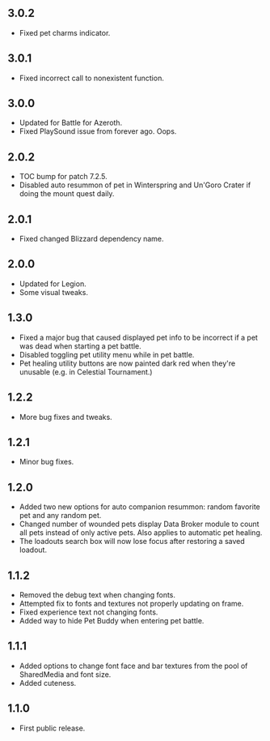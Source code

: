 ## 3.0.2
* Fixed pet charms indicator.

## 3.0.1
* Fixed incorrect call to nonexistent function.

## 3.0.0
* Updated for Battle for Azeroth.
* Fixed PlaySound issue from forever ago. Oops.

## 2.0.2
* TOC bump for patch 7.2.5.
* Disabled auto resummon of pet in Winterspring and Un'Goro Crater if doing the mount quest daily.

## 2.0.1
* Fixed changed Blizzard dependency name.

## 2.0.0
* Updated for Legion.
* Some visual tweaks.

## 1.3.0
* Fixed a major bug that caused displayed pet info to be incorrect if a pet was dead when starting a pet battle.
* Disabled toggling pet utility menu while in pet battle.
* Pet healing utility buttons are now painted dark red when they're unusable (e.g. in Celestial Tournament.)

## 1.2.2
* More bug fixes and tweaks.

## 1.2.1
* Minor bug fixes.

## 1.2.0
* Added two new options for auto companion resummon: random favorite pet and any random pet.
* Changed number of wounded pets display Data Broker module to count all pets instead of only active pets. Also applies to automatic pet healing.
* The loadouts search box will now lose focus after restoring a saved loadout.

## 1.1.2
* Removed the debug text when changing fonts.
* Attempted fix to fonts and textures not properly updating on frame.
* Fixed experience text not changing fonts.
* Added way to hide Pet Buddy when entering pet battle.

## 1.1.1
* Added options to change font face and bar textures from the pool of SharedMedia and font size.
* Added cuteness.

## 1.1.0
* First public release.